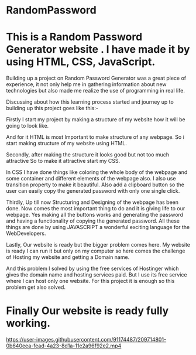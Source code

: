 # RandomPassword
# This is a Random Password Generator website . I have made it by using HTML, CSS, JavaScript.

Building up a project on Random Password Generator was a great piece of experience, it not only help me in gathering information about new technologies but also made me realize the use of programming in real life.

Discussing about how this learning process started and journey up to building up this project goes like this:-

Firstly I start  my project by making a structure of my website how it will be going to look like.

And for it HTML is most Important to make structure of any webpage.
So i start making  structure of my website using HTML.


Secondly, after making the structure it looks good but not too much attractive 
So to make it attractive start my CSS.

In CSS I have done things like coloring the whole body of the webpage and some container and different elements of the webpage also.
I also use transition property to make it beautiful.
Also add a clipboard button so the user can easily copy the generated password with only one single click.


Thirdly, Up till now Structuring and Designing of the webpage has been done.
Now comes the most important thing to do and it is giving life to our webpage.
Yes making all the buttons works and generating the password and having a functionality of copying the generated password.
All these things are done by using JAVASCRIPT a wonderful exciting language for the WebDevelopers.

Lastly, Our website is ready but the bigger problem comes here.
My website is ready I can run it but only on my computer so here comes the challenge of Hosting my website and getting a Domain name.

And this problem I solved by using the free services of Hostinger which gives the domain name and hosting services paid. But I use its free service where I can host only one website. For this project it is enough so this problem get also solved.

# Finally Our website is ready fully working.

https://user-images.githubusercontent.com/91174487/209714801-0b640eea-fead-4a23-8d1a-11e2a96f92e2.mp4

    







